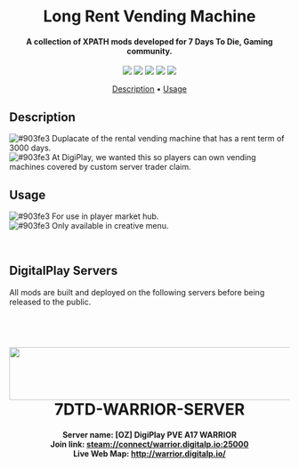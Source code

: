 <h1 align="center">Long Rent Vending Machine</h1>

<h4 align="center">A collection of XPATH mods developed for 7 Days To Die, Gaming community.</h4>

<p align="center">
  <a href="http://discord.digitalp.io"><img src="https://img.shields.io/badge/dedicated%20server-yes-blue.svg?style=flat-square"></a> 
  <a href="http://discord.digitalp.io"><img src="https://img.shields.io/badge/7dtd__release-alpha-orange.svg?style=flat-square"></a>
  <a href="http://discord.digitalp.io"><img src="https://img.shields.io/badge/version-17.1-a25beb.svg?style=flat-square"></a>
  <a href="http://discord.digitalp.io"><img src="https://img.shields.io/badge/linux-yes-blue.svg?style=flat-square"></a>
  <a href="http://discord.digitalp.io"><img src="https://img.shields.io/badge/windows-yes-blue.svg?style=flat-square"></a>
</p>

<p align="center">
  <a href="#Description">Description</a> •
  <a href="#Usage">Usage</a>
</p>

## Description

![#903fe3](https://placehold.it/15/903fe3/000000?text=+) Duplacate of the rental vending machine that has a rent term of 3000 days. <br />
![#903fe3](https://placehold.it/15/903fe3/000000?text=+) At DigiPlay, we wanted this so players can own vending machines covered by custom server trader claim. <br />

## Usage

![#903fe3](https://placehold.it/15/903fe3/000000?text=+) For use in player market hub. <br />
![#903fe3](https://placehold.it/15/903fe3/000000?text=+) Only available in creative menu. <br />

<br />

## DigitalPlay Servers 

All mods are built and deployed on the following servers before being released to the public. 

<h1 align="center">
  <br>
  <a href="https://www.gametracker.com/server_info/139.99.144.61:25000/" target="_blank"><img src="https://cache.gametracker.com/server_info/139.99.144.61:25000/b_560_95_1.png" border="0" width="560" height="95" alt=""/></a>
  <br>
  7DTD-WARRIOR-SERVER<br></h1>
<h4 align="center" >Server name: [OZ] DigiPlay PVE A17 WARRIOR<br />
Join link: <a href="steam://connect/warrior.digitalp.io:25000" target="_blank">steam://connect/warrior.digitalp.io:25000</a><br />
Live Web Map: <a href="http://warrior.digitalp.io/" target="_blank">http://warrior.digitalp.io/</a></h4>
  




